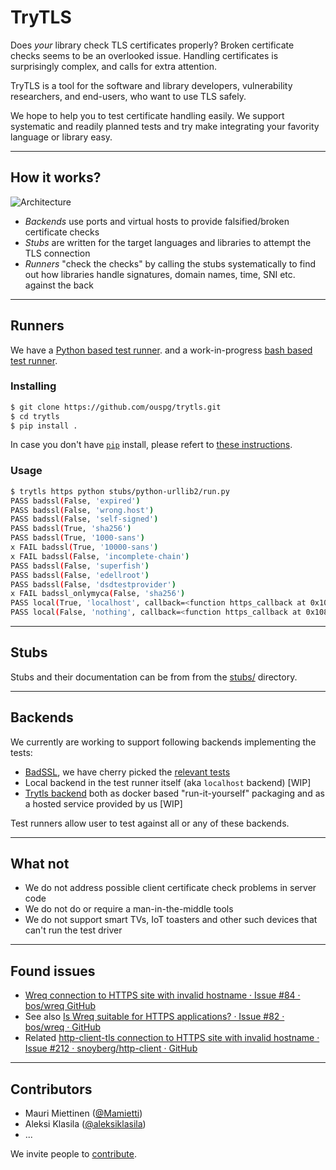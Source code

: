 # TryTLS

Does ​*your*​ library check TLS certificates properly?
Broken certificate checks seems to be an overlooked issue.
Handling certificates is surprisingly complex, and calls for extra attention.

TryTLS is a tool for the software and library developers, vulnerability
researchers, and end-users, who want to use TLS safely.

We hope to help you to test certificate handling easily. We support
systematic and readily planned tests and try make integrating your
favority language or library easy.

---

## How it works?

![Architecture](https://raw.githubusercontent.com/ouspg/trytls/master/doc/architecture-scaled.jpg)

 * *Backends* use ports and virtual hosts to provide falsified/broken certificate checks
 * *Stubs* are written for the target languages and libraries to attempt the TLS connection
 * *Runners* "check the checks" by calling the stubs systematically to find out
 how libraries handle signatures, domain names, time, SNI etc. against the back

---

## Runners

We have a [Python based test runner](showrunner/). and a work-in-progress
[bash based test runner](runners/bashtls/data/shared/simplerunner).

### Installing

```sh
$ git clone https://github.com/ouspg/trytls.git
$ cd trytls
$ pip install .
```

In case you don't have [`pip`](https://pip.pypa.io/) install, please refert to [these instructions](http://docs.python-guide.org/en/latest/starting/installation/).

### Usage

```sh
$ trytls https python stubs/python-urllib2/run.py
PASS badssl(False, 'expired')
PASS badssl(False, 'wrong.host')
PASS badssl(False, 'self-signed')
PASS badssl(True, 'sha256')
PASS badssl(True, '1000-sans')
x FAIL badssl(True, '10000-sans')
x FAIL badssl(False, 'incomplete-chain')
PASS badssl(False, 'superfish')
PASS badssl(False, 'edellroot')
PASS badssl(False, 'dsdtestprovider')
x FAIL badssl_onlymyca(False, 'sha256')
PASS local(True, 'localhost', callback=<function https_callback at 0x108efe050>)
PASS local(False, 'nothing', callback=<function https_callback at 0x108efe050>)
```

---

## Stubs

Stubs and their documentation can be from from the [stubs/](stubs/) directory.

---

## Backends

We currently are working to support following backends implementing the tests:

 * [BadSSL](https://badssl.com), we have cherry picked the [relevant tests](backends/badssl/README.md)
 * Local backend in the test runner itself (aka `localhost` backend) [WIP]
 * [Trytls backend](backends/trytls) both as docker based "run-it-yourself" packaging and as a
 hosted service provided by us [WIP]

Test runners allow user to test against all or any of these backends.

---

## What not

 * We do not address possible client certificate check problems in server code
 * We do not do or require a man-in-the-middle tools
 * We do not support smart TVs, IoT toasters and other such devices that can't run the test driver

---

## Found issues

  * [Wreq connection to HTTPS site with invalid hostname · Issue #84 · bos/wreq GitHub](https://github.com/bos/wreq/issues/84)
   * See also [Is Wreq suitable for HTTPS applications? · Issue #82 · bos/wreq · GitHub](https://github.com/bos/wreq/issues/82)
   * Related [http-client-tls connection to HTTPS site with invalid hostname · Issue #212 · snoyberg/http-client · GitHub](https://github.com/snoyberg/http-client/issues/212)

---

## Contributors

 * Mauri Miettinen ([@Mamietti](https://github.com/Mamietti))
 * Aleksi Klasila ([@aleksiklasila](https://github.com/aleksiklasila))
 * ...

We invite people to [contribute](CONTRIBUTING.md).
